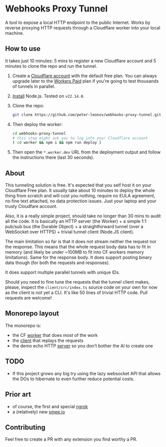 # Webhooks Proxy Tunnel

A tool to expose a local HTTP endpoint to the public Internet. Works by reverse proxying HTTP requests through a Cloudflare worker into your local machine.

## How to use

It takes just 10 minutes: 5 mins to register a new Cloudflare account and 5 minutes to clone the repo and run the tunnel.

1. Create a [Cloudflare account](https://www.cloudflare.com/) with the default free plan. You can always upgrade later to the [Workers Paid](https://developers.cloudflare.com/workers/platform/pricing/) plan if you're going to test thousands of tunnels in parallel.

1. [Install](https://nodejs.org/en/download) Node.js. Tested on `v22.14.0`.

1. Clone the repo:

    ```bash
    git clone https://github.com/peter-leonov/webhooks-proxy-tunnel.git
    ```

1. Then deploy the worker:

    ```bash
    cd webhooks-proxy-tunnel
    # this step might ask you to log into your Cloudflare account
    ( cd worker && npm i && npm run deploy )
    ```

1. Then open the `*.worker.dev` URL from the deployment output and follow the instructions there (last 30 seconds).

## About

This tunneling solution is free. It's expected that you self host it on your Cloudflare Free plan. It usually take about 10 minutes to deploy the whole thing from scratch and will cost you nothing, require no EULA agreement, no fine text attached, no data protection issues. Just your laptop and your trusty Cloudfare account.

Also, it is a really simple project, should take no longer than 30 mins to audit all the code. It is basically an HTTP server (the Worker) + a simple 1:1 pub/sub bus (the Durable Object) + a straightforward tunnel (over a WebSocket over HTTPS) + trivial tunnel client (Node.JS client).

The main limitation so far is that it does not stream neither the request nor the response. This means that the whole request body data has to fit in memory (and likely be under ~100MB to fit into CF workers memory limitations). Same for the response body. It does support posting binary data though (for both the requests and responses).

It does support multiple parallel tunnels with unique IDs.

Should you need to fine tune the requests that the tunnel client makes, please, inspect the `client/src/index.ts` source code on your own for now as the client is not yet a CLI. It's like 50 lines of trivial HTTP code. Pull requests are welcome!

## Monorepo layout

The monorepo is:

* the CF [worker](./worker#readme) that does most of the work
* the [client](./client#readme) that replays the requests
* the demo echo HTTP [server](./server#readme) so you don't bother the AI to create one

## TODO

* If this project grows any big try using the lazy websocket API that allows the DOs to hibernate to even further reduce potential costs.

## Prior art

* of course, the first and special [ngrok](https://ngrok.com)
* a (relatively) new [smee.io](https://smee.io)

## Contributing

Feel free to create a PR with any extension you find worthy a PR.
